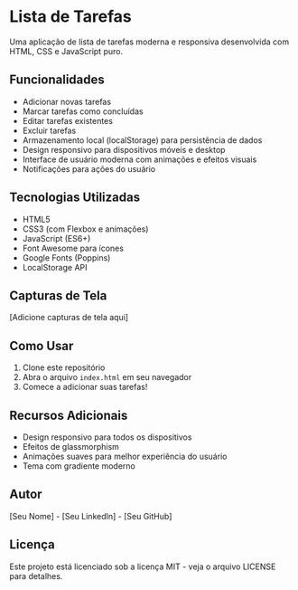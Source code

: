 # Lista de Tarefas

Uma aplicação de lista de tarefas moderna e responsiva desenvolvida com HTML, CSS e JavaScript puro.

## Funcionalidades

- Adicionar novas tarefas
- Marcar tarefas como concluídas
- Editar tarefas existentes
- Excluir tarefas
- Armazenamento local (localStorage) para persistência de dados
- Design responsivo para dispositivos móveis e desktop
- Interface de usuário moderna com animações e efeitos visuais
- Notificações para ações do usuário

## Tecnologias Utilizadas

- HTML5
- CSS3 (com Flexbox e animações)
- JavaScript (ES6+)
- Font Awesome para ícones
- Google Fonts (Poppins)
- LocalStorage API

## Capturas de Tela

[Adicione capturas de tela aqui]

## Como Usar

1. Clone este repositório
2. Abra o arquivo `index.html` em seu navegador
3. Comece a adicionar suas tarefas!

## Recursos Adicionais

- Design responsivo para todos os dispositivos
- Efeitos de glassmorphism
- Animações suaves para melhor experiência do usuário
- Tema com gradiente moderno

## Autor

[Seu Nome] - [Seu LinkedIn] - [Seu GitHub]

## Licença

Este projeto está licenciado sob a licença MIT - veja o arquivo LICENSE para detalhes.